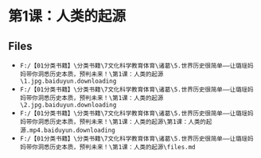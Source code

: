 # 第1课：人类的起源

## Files

- `F:/【01分类书籍】\分类书籍\7文化科学教育体育\诸葛\5.世界历史很简单——让璐瑶妈妈带你洞悉历史本质，预判未来！\第1课：人类的起源\1.jpg.baiduyun.downloading`
- `F:/【01分类书籍】\分类书籍\7文化科学教育体育\诸葛\5.世界历史很简单——让璐瑶妈妈带你洞悉历史本质，预判未来！\第1课：人类的起源\2.jpg.baiduyun.downloading`
- `F:/【01分类书籍】\分类书籍\7文化科学教育体育\诸葛\5.世界历史很简单——让璐瑶妈妈带你洞悉历史本质，预判未来！\第1课：人类的起源\第1课：人类的起源.mp4.baiduyun.downloading`
- `F:/【01分类书籍】\分类书籍\7文化科学教育体育\诸葛\5.世界历史很简单——让璐瑶妈妈带你洞悉历史本质，预判未来！\第1课：人类的起源\files.md`
